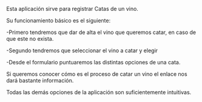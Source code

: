 Esta aplicación sirve para registrar Catas de un vino.

Su funcionamiento  básico es el siguiente:

-Primero tendremos que dar de alta el vino que queremos catar, en caso de que este no exista.

-Segundo tendremos que seleccionar el vino a catar y elegir <Crear Cata>

-Desde el formulario <Crear Cata> puntuaremos las distintas opciones de una cata.

Si queremos conocer cómo es el proceso de catar un vino el enlace <Ayuda> nos dará bastante información.

Todas las demás opciones de la aplicación son suficientemente intuitivas.
